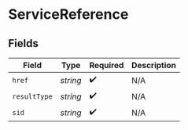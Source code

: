 # ServiceReference


## Fields

| Field              | Type               | Required           | Description        |
| ------------------ | ------------------ | ------------------ | ------------------ |
| `href`             | *string*           | :heavy_check_mark: | N/A                |
| `resultType`       | *string*           | :heavy_check_mark: | N/A                |
| `sid`              | *string*           | :heavy_check_mark: | N/A                |
